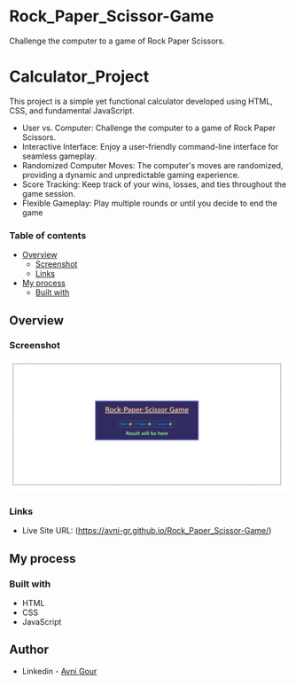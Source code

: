 # Rock_Paper_Scissor-Game
Challenge the computer to a game of Rock Paper Scissors.

# Calculator_Project
This project is a simple yet functional calculator developed using HTML, CSS, and fundamental JavaScript.
- User vs. Computer: Challenge the computer to a game of Rock Paper Scissors.
- Interactive Interface: Enjoy a user-friendly command-line interface for seamless gameplay.
- Randomized Computer Moves: The computer's moves are randomized, providing a dynamic and unpredictable gaming experience.
- Score Tracking: Keep track of your wins, losses, and ties throughout the game session.
- Flexible Gameplay: Play multiple rounds or until you decide to end the game

### Table of contents

- [Overview](#overview)
  - [Screenshot](#screenshot)
  - [Links](#links)
- [My process](#my-process)
  - [Built with](#built-with)

## Overview

### Screenshot

![](https://github.com/Avni-gr/Rock_Paper_Scissor-Game/blob/main/Screenshot%202024-04-22%20150836.png?raw=true)

### Links

- Live Site URL: (https://avni-gr.github.io/Rock_Paper_Scissor-Game/)

## My process

### Built with

- HTML
- CSS
- JavaScript

## Author

- Linkedin - [Avni Gour](https://www.linkedin.com/in/avni-gour-aa2375201/)






